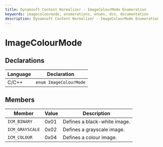 ```yaml
---
title: Dynamsoft Content Normalizer - ImageColourMode Enumeration
keywords: imagecolourmode, enumerations, enums, dcn, documentation
description: Dynamsoft Content Normalizer - ImageColourMode Enumeration
---
```


# ImageColourMode

## Declarations

| Language | Declaration |
| -------- | ----------- |
| C/C++ | `enum ImageColourMode` |

## Members

| Member | Value | Description |
| ------ | ----- | ----------- |
| `ICM_BINARY` | 0x01 | Defines a black-white image. |
| `ICM_GRAYSCALE` | 0x02 | Defines a grayscale image. |
| `ICM_COLOUR` | 0x04 | Defines a colour image. |
